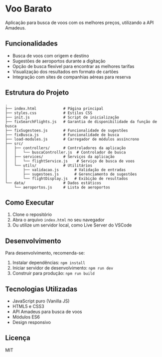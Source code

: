 # Voo Barato

Aplicação para busca de voos com os melhores preços, utilizando a API Amadeus.

## Funcionalidades

- Busca de voos com origem e destino
- Sugestões de aeroportos durante a digitação
- Opção de busca flexível para encontrar as melhores tarifas
- Visualização dos resultados em formato de cartões
- Integração com sites de companhias aéreas para reserva

## Estrutura do Projeto

```
.
├── index.html            # Página principal
├── styles.css            # Estilos CSS
├── init.js               # Script de inicialização
├── fixSearchFlights.js   # Garantia de disponibilidade da função de busca
├── fixSugestoes.js       # Funcionalidade de sugestões
├── fixBusca.js           # Funcionalidade de busca
├── load-modules.js       # Carregador de módulos assíncrono
├── src/
│   ├── controllers/      # Controladores da aplicação
│   │   └── buscaController.js  # Controlador de busca
│   ├── services/         # Serviços da aplicação
│   │   └── flightService.js    # Serviço de busca de voos
│   └── utils/            # Utilitários
│       ├── validacao.js       # Validação de entradas
│       ├── sugestoes.js       # Gerenciamento de sugestões
│       └── flightDisplay.js   # Exibição de resultados
└── data/                 # Dados estáticos
    └── aeroportos.js     # Lista de aeroportos
```

## Como Executar

1. Clone o repositório
2. Abra o arquivo `index.html` no seu navegador
3. Ou utilize um servidor local, como Live Server do VSCode

## Desenvolvimento

Para desenvolvimento, recomenda-se:

1. Instalar dependências: `npm install`
2. Iniciar servidor de desenvolvimento: `npm run dev`
3. Construir para produção: `npm run build`

## Tecnologias Utilizadas

- JavaScript puro (Vanilla JS)
- HTML5 e CSS3
- API Amadeus para busca de voos
- Módulos ES6
- Design responsivo

## Licença

MIT 